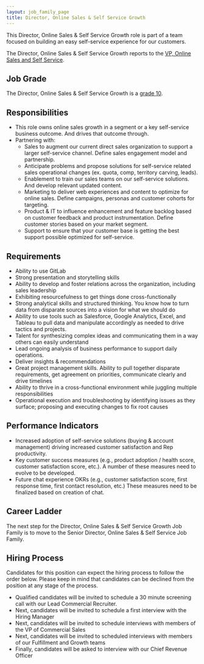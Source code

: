 ```yaml
---
layout: job_family_page
title: Director, Online Sales & Self Service Growth
---
```


This Director, Online Sales & Self Service Growth role is part of a team focused on building an easy self-service experience for our customers.

The Director, Online Sales & Self Service Growth reports to the [VP, Online Sales and Self Service](https://about.gitlab.com/job-families/sales/vice-president-online-sales-and-self-service/).

## Job Grade
The Director, Online Sales & Self Service Growth is a [grade 10](/handbook/total-rewards/compensation/compensation-calculator/#gitlab-job-grades).

## Responsibilities
* This role owns online sales growth in a segment or a key self-service business outcome. And drives that outcome through.
* Partnering with:
  * Sales to augment our current direct sales organization to support a larger self-service channel. Define sales engagement model and partnership. 
  * Anticipate problems and propose solutions for self-service related sales operational changes (ex. quota, comp, territory carving, leads).
  * Enablement to train our sales teams on our self-service solutions. And develop relevant updated content.
  * Marketing to deliver web experiences and content to optimize for online sales. Define campaigns, personas and customer cohorts for targeting.
  * Product & IT to influence enhancement and feature backlog based on customer feedback and product instrumentation. Define customer stories based on your market segment.
  * Support to ensure that your customer base is getting the best support possible optimized for self-service.

## Requirements
* Ability to use GitLab
* Strong presentation and storytelling skills
* Ability to develop and foster relations across the organization, including sales leadership
* Exhibiting resourcefulness to get things done cross-functionally
* Strong analytical skills and structured thinking. You know how to turn data from disparate sources into a vision for what we should do
* Ability to use tools such as Salesforce, Google Analytics, Excel, and Tableau to pull data and manipulate accordingly as needed to drive tactics and projects.
* Talent for synthesizing complex ideas and communicating them in a way others can easily understand
* Lead ongoing analysis of business performance to support daily operations. 
* Deliver insights & recommendations
* Great project management skills. Ability to pull together disparate requirements, get agreement on priorities, communicate clearly and drive timelines
* Ability to thrive in a cross-functional environment while juggling multiple responsibilities
* Operational execution and troubleshooting by identifying issues as they surface; proposing and executing changes to fix root causes

## Performance Indicators
* Increased adoption of self-service solutions (buying & account management) driving increased customer satisfaction and Rep productivity.
* Key customer success measures (e.g., product adoption / health score, customer satisfaction score, etc.). A number of these measures need to evolve to be developed.
* Future chat experience OKRs (e.g., customer satisfaction score, first response time, first contact resolution, etc.) These measures need to be finalized based on creation of chat.

## Career Ladder
The next step for the Director, Online Sales & Self Service Growth Job Family is to move to the Senior Director, Online Sales & Self Service Job Family.

## Hiring Process
Candidates for this position can expect the hiring process to follow the order below. Please keep in mind that candidates can be declined from the position at any stage of the process.
* Qualified candidates will be invited to schedule a 30 minute screening call with our Lead Commercial Recruiter.
* Next, candidates will be invited to schedule a first interview with the Hiring Manager
* Next, candidates will be invited to schedule interviews with members of the VP of Commercial Sales
* Next, candidates will be invited to scheduled interviews with members of our Fulfillment and Growth teams
* Finally, candidates will be asked to interview with our Chief Revenue Officer
